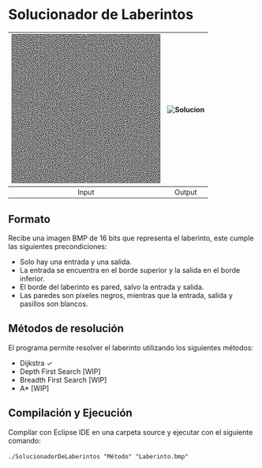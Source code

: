 Solucionador de Laberintos
=============================
 


 ![Laberinto](https://github.com/Lukas-De-Angelis-Riva/Solucionador/blob/master/Laberintote.bmp) | ![Solucion](https://github.com/Lukas-De-Angelis-Riva/Solucionador/blob/master/SOLUCIONLaberintote.bmp) 
:-------------------------:|:-------------------------:
Input           |  Output

Formato
----------

Recibe una imagen BMP de 16 bits que representa el laberinto, este cumple las siguientes precondiciones:

* Solo hay una entrada y una salida.
* La entrada se encuentra en el borde superior y la salida en el borde inferior.
* El borde del laberinto es pared, salvo la entrada y salida.
* Las paredes son pixeles negros, mientras que la entrada, salida y pasillos son blancos.


Métodos de resolución
---------------------

El programa permite resolver el laberinto utilizando los siguientes métodos:
* Dijkstra ✓
* Depth First Search [WIP]
* Breadth First Search [WIP]
* A* [WIP]


Compilación y Ejecución
-----------------------

Compilar con Eclipse IDE en una carpeta source y ejecutar con el siguiente comando:

`./SolucionadorDeLaberintos "Método" "Laberinto.bmp"`
